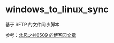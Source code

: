 # windows_to_linux_sync
基于 SFTP 的文件同步脚本

参考：[北风之神0509 的博客园文章](https://www.cnblogs.com/ydf0509/p/10924130.html)
